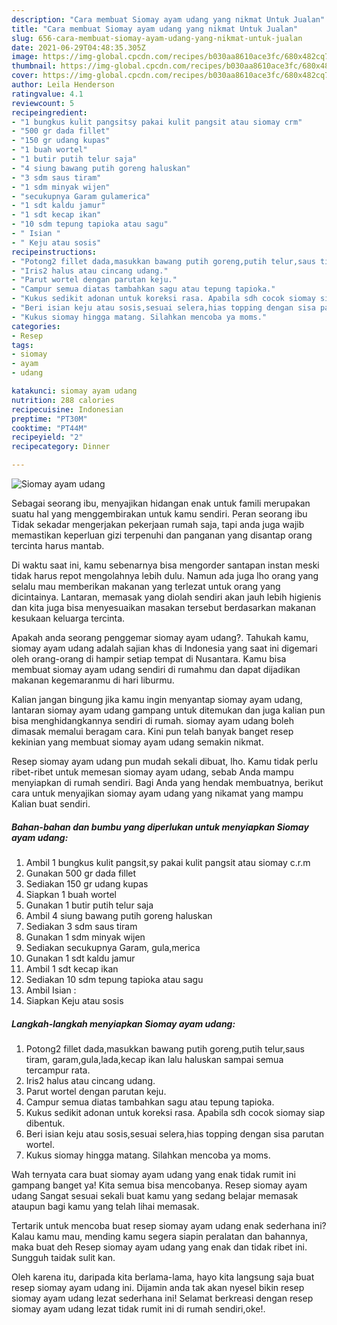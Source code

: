 ```yaml
---
description: "Cara membuat Siomay ayam udang yang nikmat Untuk Jualan"
title: "Cara membuat Siomay ayam udang yang nikmat Untuk Jualan"
slug: 656-cara-membuat-siomay-ayam-udang-yang-nikmat-untuk-jualan
date: 2021-06-29T04:48:35.305Z
image: https://img-global.cpcdn.com/recipes/b030aa8610ace3fc/680x482cq70/siomay-ayam-udang-foto-resep-utama.jpg
thumbnail: https://img-global.cpcdn.com/recipes/b030aa8610ace3fc/680x482cq70/siomay-ayam-udang-foto-resep-utama.jpg
cover: https://img-global.cpcdn.com/recipes/b030aa8610ace3fc/680x482cq70/siomay-ayam-udang-foto-resep-utama.jpg
author: Leila Henderson
ratingvalue: 4.1
reviewcount: 5
recipeingredient:
- "1 bungkus kulit pangsitsy pakai kulit pangsit atau siomay crm"
- "500 gr dada fillet"
- "150 gr udang kupas"
- "1 buah wortel"
- "1 butir putih telur saja"
- "4 siung bawang putih goreng haluskan"
- "3 sdm saus tiram"
- "1 sdm minyak wijen"
- "secukupnya Garam gulamerica"
- "1 sdt kaldu jamur"
- "1 sdt kecap ikan"
- "10 sdm tepung tapioka atau sagu"
- " Isian "
- " Keju atau sosis"
recipeinstructions:
- "Potong2 fillet dada,masukkan bawang putih goreng,putih telur,saus tiram, garam,gula,lada,kecap ikan lalu haluskan sampai semua tercampur rata."
- "Iris2 halus atau cincang udang."
- "Parut wortel dengan parutan keju."
- "Campur semua diatas tambahkan sagu atau tepung tapioka."
- "Kukus sedikit adonan untuk koreksi rasa. Apabila sdh cocok siomay siap dibentuk."
- "Beri isian keju atau sosis,sesuai selera,hias topping dengan sisa parutan wortel."
- "Kukus siomay hingga matang. Silahkan mencoba ya moms."
categories:
- Resep
tags:
- siomay
- ayam
- udang

katakunci: siomay ayam udang 
nutrition: 288 calories
recipecuisine: Indonesian
preptime: "PT30M"
cooktime: "PT44M"
recipeyield: "2"
recipecategory: Dinner

---
```



![Siomay ayam udang](https://img-global.cpcdn.com/recipes/b030aa8610ace3fc/680x482cq70/siomay-ayam-udang-foto-resep-utama.jpg)

Sebagai seorang ibu, menyajikan hidangan enak untuk famili merupakan suatu hal yang menggembirakan untuk kamu sendiri. Peran seorang ibu Tidak sekadar mengerjakan pekerjaan rumah saja, tapi anda juga wajib memastikan keperluan gizi terpenuhi dan panganan yang disantap orang tercinta harus mantab.

Di waktu  saat ini, kamu sebenarnya bisa mengorder santapan instan meski tidak harus repot mengolahnya lebih dulu. Namun ada juga lho orang yang selalu mau memberikan makanan yang terlezat untuk orang yang dicintainya. Lantaran, memasak yang diolah sendiri akan jauh lebih higienis dan kita juga bisa menyesuaikan masakan tersebut berdasarkan makanan kesukaan keluarga tercinta. 



Apakah anda seorang penggemar siomay ayam udang?. Tahukah kamu, siomay ayam udang adalah sajian khas di Indonesia yang saat ini digemari oleh orang-orang di hampir setiap tempat di Nusantara. Kamu bisa membuat siomay ayam udang sendiri di rumahmu dan dapat dijadikan makanan kegemaranmu di hari liburmu.

Kalian jangan bingung jika kamu ingin menyantap siomay ayam udang, lantaran siomay ayam udang gampang untuk ditemukan dan juga kalian pun bisa menghidangkannya sendiri di rumah. siomay ayam udang boleh dimasak memalui beragam cara. Kini pun telah banyak banget resep kekinian yang membuat siomay ayam udang semakin nikmat.

Resep siomay ayam udang pun mudah sekali dibuat, lho. Kamu tidak perlu ribet-ribet untuk memesan siomay ayam udang, sebab Anda mampu menyiapkan di rumah sendiri. Bagi Anda yang hendak membuatnya, berikut cara untuk menyajikan siomay ayam udang yang nikamat yang mampu Kalian buat sendiri.

<!--inarticleads1-->

##### Bahan-bahan dan bumbu yang diperlukan untuk menyiapkan Siomay ayam udang:

1. Ambil 1 bungkus kulit pangsit,sy pakai kulit pangsit atau siomay c.r.m
1. Gunakan 500 gr dada fillet
1. Sediakan 150 gr udang kupas
1. Siapkan 1 buah wortel
1. Gunakan 1 butir putih telur saja
1. Ambil 4 siung bawang putih goreng haluskan
1. Sediakan 3 sdm saus tiram
1. Gunakan 1 sdm minyak wijen
1. Sediakan secukupnya Garam, gula,merica
1. Gunakan 1 sdt kaldu jamur
1. Ambil 1 sdt kecap ikan
1. Sediakan 10 sdm tepung tapioka atau sagu
1. Ambil  Isian :
1. Siapkan  Keju atau sosis




<!--inarticleads2-->

##### Langkah-langkah menyiapkan Siomay ayam udang:

1. Potong2 fillet dada,masukkan bawang putih goreng,putih telur,saus tiram, garam,gula,lada,kecap ikan lalu haluskan sampai semua tercampur rata.
1. Iris2 halus atau cincang udang.
1. Parut wortel dengan parutan keju.
1. Campur semua diatas tambahkan sagu atau tepung tapioka.
1. Kukus sedikit adonan untuk koreksi rasa. Apabila sdh cocok siomay siap dibentuk.
1. Beri isian keju atau sosis,sesuai selera,hias topping dengan sisa parutan wortel.
1. Kukus siomay hingga matang. Silahkan mencoba ya moms.




Wah ternyata cara buat siomay ayam udang yang enak tidak rumit ini gampang banget ya! Kita semua bisa mencobanya. Resep siomay ayam udang Sangat sesuai sekali buat kamu yang sedang belajar memasak ataupun bagi kamu yang telah lihai memasak.

Tertarik untuk mencoba buat resep siomay ayam udang enak sederhana ini? Kalau kamu mau, mending kamu segera siapin peralatan dan bahannya, maka buat deh Resep siomay ayam udang yang enak dan tidak ribet ini. Sungguh taidak sulit kan. 

Oleh karena itu, daripada kita berlama-lama, hayo kita langsung saja buat resep siomay ayam udang ini. Dijamin anda tak akan nyesel bikin resep siomay ayam udang lezat sederhana ini! Selamat berkreasi dengan resep siomay ayam udang lezat tidak rumit ini di rumah sendiri,oke!.

